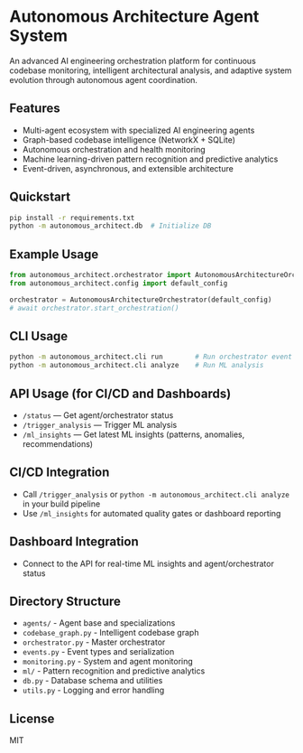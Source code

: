 # Autonomous Architecture Agent System

An advanced AI engineering orchestration platform for continuous codebase monitoring, intelligent architectural analysis, and adaptive system evolution through autonomous agent coordination.

## Features
- Multi-agent ecosystem with specialized AI engineering agents
- Graph-based codebase intelligence (NetworkX + SQLite)
- Autonomous orchestration and health monitoring
- Machine learning-driven pattern recognition and predictive analytics
- Event-driven, asynchronous, and extensible architecture

## Quickstart

```bash
pip install -r requirements.txt
python -m autonomous_architect.db  # Initialize DB
```

## Example Usage

```python
from autonomous_architect.orchestrator import AutonomousArchitectureOrchestrator
from autonomous_architect.config import default_config

orchestrator = AutonomousArchitectureOrchestrator(default_config)
# await orchestrator.start_orchestration()
```

## CLI Usage

```bash
python -m autonomous_architect.cli run        # Run orchestrator event loop
python -m autonomous_architect.cli analyze    # Run ML analysis
```

## API Usage (for CI/CD and Dashboards)

- `/status` — Get agent/orchestrator status
- `/trigger_analysis` — Trigger ML analysis
- `/ml_insights` — Get latest ML insights (patterns, anomalies, recommendations)

## CI/CD Integration

- Call `/trigger_analysis` or `python -m autonomous_architect.cli analyze` in your build pipeline
- Use `/ml_insights` for automated quality gates or dashboard reporting

## Dashboard Integration

- Connect to the API for real-time ML insights and agent/orchestrator status

## Directory Structure
- `agents/` - Agent base and specializations
- `codebase_graph.py` - Intelligent codebase graph
- `orchestrator.py` - Master orchestrator
- `events.py` - Event types and serialization
- `monitoring.py` - System and agent monitoring
- `ml/` - Pattern recognition and predictive analytics
- `db.py` - Database schema and utilities
- `utils.py` - Logging and error handling

## License
MIT